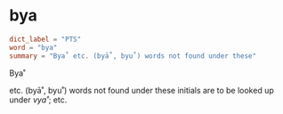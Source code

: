 # bya

``` toml
dict_label = "PTS"
word = "bya"
summary = "Bya˚ etc. (byā˚, byu˚) words not found under these"
```

Bya˚

etc. (byā˚, byu˚) words not found under these initials are to be looked up under *vya˚*; etc.


